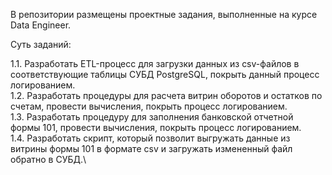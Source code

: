 В репозитории размещены проектные задания, выполненные на курсе Data Engineer.

Суть заданий:

1.1. Разработать ETL-процесс для загрузки данных из csv-файлов в соответствующие таблицы СУБД PostgreSQL, покрыть данный процесс логированием.\
1.2. Разработать процедуры для расчета витрин оборотов и остатков по счетам, провести вычисления, покрыть процесс логированием.\
1.3. Разработать процедуру для заполнения банковской отчетной формы 101, провести вычисления, покрыть процесс логированием.\
1.4. Разработать скрипт, который позволит выгружать данные из витрины формы 101 в формате csv и загружать измененный файл обратно в СУБД.\
